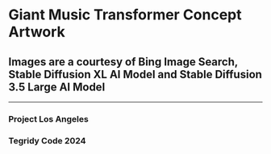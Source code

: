 # Giant Music Transformer Concept Artwork

## Images are a courtesy of Bing Image Search, Stable Diffusion XL AI Model and Stable Diffusion 3.5 Large AI Model

***

### Project Los Angeles
### Tegridy Code 2024
